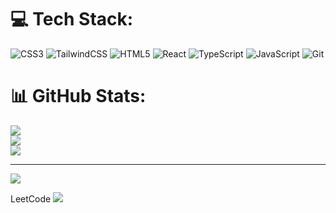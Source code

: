 
# 💻 Tech Stack:
![CSS3](https://img.shields.io/badge/css3-%231572B6.svg?style=for-the-badge&logo=css3&logoColor=white) ![TailwindCSS](https://img.shields.io/badge/tailwindcss-%2338B2AC.svg?style=for-the-badge&logo=tailwind-css&logoColor=white) ![HTML5](https://img.shields.io/badge/html5-%23E34F26.svg?style=for-the-badge&logo=html5&logoColor=white) ![React](https://img.shields.io/badge/react-%2320232a.svg?style=for-the-badge&logo=react&logoColor=%2361DAFB) ![TypeScript](https://img.shields.io/badge/typescript-%23007ACC.svg?style=for-the-badge&logo=typescript&logoColor=white) ![JavaScript](https://img.shields.io/badge/javascript-%23323330.svg?style=for-the-badge&logo=javascript&logoColor=%23F7DF1E) ![Git](https://img.shields.io/badge/git-%23F05033.svg?style=for-the-badge&logo=git&logoColor=white)
# 📊 GitHub Stats:
![](https://github-readme-stats.vercel.app/api?username=Borub-ar&theme=dracula&hide_border=false&include_all_commits=false&count_private=false)<br/>
![](https://github-readme-streak-stats.herokuapp.com/?user=Borub-ar&theme=dracula&hide_border=false)<br/>
![](https://github-readme-stats.vercel.app/api/top-langs/?username=Borub-ar&theme=dracula&hide_border=false&include_all_commits=false&count_private=false&layout=compact)

---
[![](https://visitcount.itsvg.in/api?id=Borub-ar&icon=0&color=0)](https://visitcount.itsvg.in)

<!-- Proudly created with GPRM ( https://gprm.itsvg.in ) -->

LeetCode
![](https://leetcard.jacoblin.cool/BorubarUnoDuo?border=0&radius=20)
